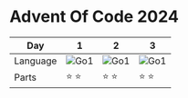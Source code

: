 # Advent Of Code 2024

| Day | 1 | 2 | 3 |
|---|---|---|---|
|Language| ![Go1](https://skillicons.dev/icons?i=go) | ![Go1](https://skillicons.dev/icons?i=go) | ![Go1](https://skillicons.dev/icons?i=go) |
| Parts |⭐ ⭐|⭐ ⭐|⭐ ⭐|
